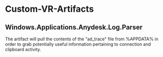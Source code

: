 # Custom-VR-Artifacts

## Windows.Applications.Anydesk.Log.Parser
The artifact will pull the contents of the "ad_trace" file from %APPDATA% in order to grab potentially useful information pertaining to connection and clipboard activity.
